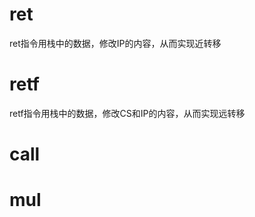 # ret

ret指令用栈中的数据，修改IP的内容，从而实现近转移

# retf

retf指令用栈中的数据，修改CS和IP的内容，从而实现远转移

# call

# mul

# 








